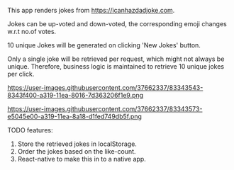 This app renders jokes from https://icanhazdadjoke.com.

Jokes can be up-voted and down-voted, the corresponding emoji changes w.r.t no.of votes.

10 unique Jokes will be generated on clicking 'New Jokes' button.

Only a single joke will be retrieved per request, which might not always be unique. Therefore, business logic is maintained to retrieve 10 unique jokes per click.

https://user-images.githubusercontent.com/37662337/83343543-8343f400-a319-11ea-8016-7d363206f1e9.png

https://user-images.githubusercontent.com/37662337/83343573-e5045e00-a319-11ea-8a18-d1fed749db5f.png

TODO features:

1. Store the retrieved jokes in localStorage.
2. Order the jokes based on the like-count.
3. React-native to make this in to a native app.
